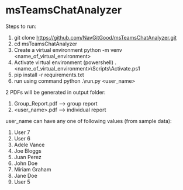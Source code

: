 # msTeamsChatAnalyzer
Steps to run:
1. git clone https://github.com/NavGitGood/msTeamsChatAnalyzer.git
2. cd msTeamsChatAnalyzer
3. Create a virtual environment python -m venv <name_of_virtual_environment>
4. Activate virtual environment (powershell) .\<name_of_virtual_environment>\Scripts\Activate.ps1
5. pip install -r requirements.txt
6. run using command python .\run.py <user_name>

2 PDFs will be generated in output folder:
1. Group_Report.pdf --> group report
2. <user_name>.pdf --> individual report

user_name can have any one of following values (from sample data):
1. User 7
2. User 6
3. Adele Vance
4. Joe Bloggs
5. Juan Perez
6. John Doe
7. Miriam Graham
8. Jane Doe
9. User 5

